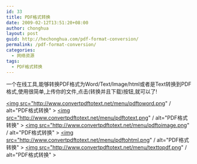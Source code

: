 ```yaml
---
id: 33
title: PDF格式转换
date: 2009-02-12T13:51:20+08:00
author: chonghua
layout: post
guid: http://hechonghua.com/pdf-format-conversion/
permalink: /pdf-format-conversion/
categories:
  - 网络资源
tags:
  - PDF格式转换
---
```

一个在线工具,能够转换PDF格式为Word/Text/Image/html或者是Text转换到PDF格式,使用很简单,上传你的文件,点击(转换并且下载)按钮,就可以了!

<!--more-->

<a href="http://www.convertpdftoword.net/" target="_blank"><img src="http://www.convertpdftotext.net/menu/pdftoword.png" / alt="PDF格式转换" ></a> <a href="http://www.convertpdftotext.net/" target="_blank"><img src="http://www.convertpdftotext.net/menu/pdftotext.png" / alt="PDF格式转换" ></a> <a href="http://www.convertpdftoimage.com/" target="_blank"><img src="http://www.convertpdftotext.net/menu/pdftoimage.png" / alt="PDF格式转换" ></a> <a href="http://www.convertpdftohtml.net/" target="_blank"><img src="http://www.convertpdftotext.net/menu/pdftohtml.png" / alt="PDF格式转换" ></a> <a href="http://www.texttopdfconverter.com/" target="_blank"><img src="http://www.convertpdftotext.net/menu/texttopdf.png" / alt="PDF格式转换" ></a>